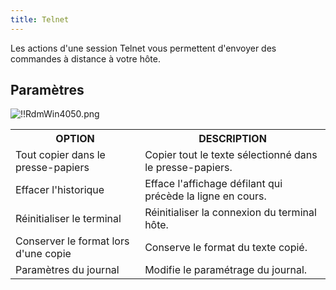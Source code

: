 ```yaml
---
title: Telnet
---
```

Les actions d'une session Telnet vous permettent d'envoyer des commandes à distance à votre hôte. 

## Paramètres 

![!!RdmWin4050.png](/img/fr/rdm/windows/RdmWin4050.png) 

<table>
	<tr>
		<th>
OPTION 
		</th>
		<th>
DESCRIPTION 
		</th>
	</tr>
	<tr>
		<td>
Tout copier dans le presse-papiers 
		</td>
		<td>
Copier tout le texte sélectionné dans le presse-papiers. 
		</td>
	</tr>
	<tr>
		<td>
Effacer l'historique 
		</td>
		<td>
Efface l'affichage défilant qui précède la ligne en cours. 
		</td>
	</tr>
	<tr>
		<td>
Réinitialiser le terminal 
		</td>
		<td>
Réinitialiser la connexion du terminal hôte. 
		</td>
	</tr>
	<tr>
		<td>
Conserver le format lors d'une copie 
		</td>
		<td>
Conserve le format du texte copié. 
		</td>
	</tr>
	<tr>
		<td>
Paramètres du journal 
		</td>
		<td>
Modifie le paramétrage du journal. 
		</td>
	</tr>
</table>


